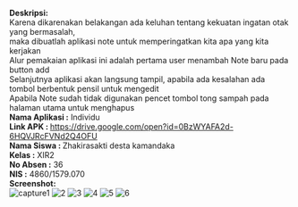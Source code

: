 <b>Deskripsi:</b><br>
Karena dikarenakan belakangan ada keluhan tentang kekuatan ingatan otak yang bermasalah, <br>
maka dibuatlah aplikasi note untuk memperingatkan kita apa yang kita kerjakan<br>
Alur pemakaian aplikasi ini adalah pertama user menambah Note baru pada button add<br>
Selanjutnya aplikasi akan langsung tampil, apabila ada kesalahan ada tombol berbentuk pensil untuk mengedit<br>
Apabila Note sudah tidak digunakan pencet tombol tong sampah pada halaman utama untuk menghapus<br>
<b>Nama Aplikasi :</b> Individu <br>
<b>Link APK : </b><href>https://drive.google.com/open?id=0BzWYAFA2d-6HQVJRcFVNd2Q4OFU</href><br>
<b>Nama Siswa : </b>Zhakirasakti desta kamandaka<br>
<b>Kelas :</b> XIR2<br>
<b>No Absen :</b> 36<br>
<b>NIS :</b> 4860/1579.070<br>
<b>Screenshot:</b><br>
![capture1](https://user-images.githubusercontent.com/22295695/27033500-c6951b2a-4fa3-11e7-8464-02c54495d067.PNG)
![2](https://user-images.githubusercontent.com/22295695/27033504-c69935ca-4fa3-11e7-9aa2-ca0761d7b33c.PNG)
![3](https://user-images.githubusercontent.com/22295695/27033499-c694952e-4fa3-11e7-8cde-15cc3636f7ca.PNG)
![4](https://user-images.githubusercontent.com/22295695/27033502-c695dbc8-4fa3-11e7-9440-ea06e73c7650.PNG)
![5](https://user-images.githubusercontent.com/22295695/27033501-c6954190-4fa3-11e7-8cb3-e5e44011d48d.PNG)
![6](https://user-images.githubusercontent.com/22295695/27033503-c6960d82-4fa3-11e7-8db9-d8fe6d1187bd.PNG)



